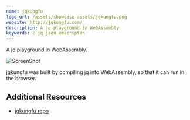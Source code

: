 ```yaml
---
name: jqkungfu
logo_url: /assets/showcase-assets/jqkungfu.png
website: http://jqkungfu.com/
description: A jq playground in WebAssembly
keywords: c jq json emscripten
---
```


A jq playground in WebAssembly.

![ScreenShot](/assets/showcase-assets/jqkungfu.png)

jqkungfu was built by compiling jq into WebAssembly, so that it can run in the browser.

## Additional Resources

- [jgkungfu repo](https://github.com/robertaboukhalil/jqkungfu)
